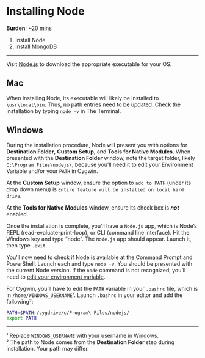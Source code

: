 # Installing Node

**Burden**: ~20 mins

1. Install Node
2. [Install MongoDB](02--installing-mongodb.md)

---

Visit [Node.js](https://nodejs.org/en) to download the appropriate executable for your OS.

## Mac

When installing Node, its executable will likely be installed to `\usr\local\bin`. Thus, no path entries need to be updated. Check the installation by typing `node -v` in The Terminal.

## Windows

During the installation procedure, Node will present you with options for **Destination Folder**, **Custom Setup**, and **Tools for Native Modules**. When presented with the **Destination Folder** window, note the target folder, likely `C:\Program Files\nodejs\`, because you’ll need it to edit your Environment Variable and/or your `PATH` in Cygwin.

At the **Custom Setup** window, ensure the option to `add to PATH` (under its drop down menu) is `Entire feature will be installed on local hard drive`.

At the **Tools for Native Modules** window, ensure its check box is **_not_** enabled.

Once the installation is complete, you’ll have a `Node.js` app, which is Node’s REPL (read-evaluate-print-loop), or CLI (command line interface). Hit the Windows key and type “node”. The `Node.js` app should appear. Launch it, then type `.exit`.

You’ll now need to check if Node is available at the Command Prompt and PowerShell. Launch each and type `node -v`. You should be presented with the current Node version. If the `node` command is not recognized, you’ll need to [edit your environment variable](editing-the-windows-environment-variables.md).

For Cygwin, you’ll have to edit the `PATH` variable in your `.bashrc` file, which is in `/home/WINDOWS_USERNAME`¹. Launch `.bashrc` in your editor and add the following²:

```bash
PATH=$PATH:/cygdrive/c/Program\ Files/nodejs/
export PATH
```

---

¹ Replace `WINDOWS_USERNAME` with your username in Windows.  
² The path to Node comes from the **Destination Folder** step during installation. Your path may differ.

